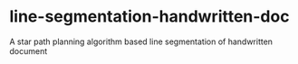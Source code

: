 # line-segmentation-handwritten-doc
A star path planning algorithm based line segmentation of handwritten document
